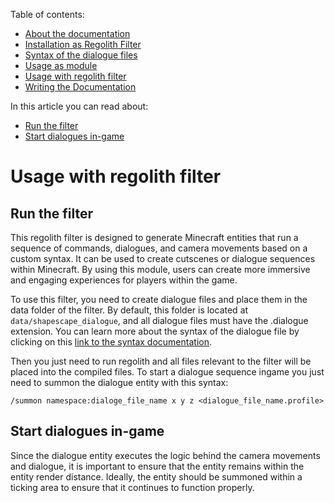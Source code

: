 <!-- doctree start -->
Table of contents:
- [About the documentation](/docs/README.md)
- [Installation as Regolith Filter](/docs/installation.md)
- [Syntax of the dialogue files](/docs/syntax.md)
- [Usage as module](/docs/usage_as_module.md)
- [Usage with regolith filter](/docs/usage_with_regolith_filter.md)
- [Writing the Documentation](/docs/writing_the_documentation.md)

In this article you can read about:
- [Run the filter](#run-the-filter)
- [Start dialogues in-game](#start-dialogues-in-game)
<!-- doctree end -->
# Usage with regolith filter

## Run the filter
This regolith filter is designed to generate Minecraft entities that run a sequence of commands, dialogues, and camera movements based on a custom syntax. It can be used to create cutscenes or dialogue sequences within Minecraft. By using this module, users can create more immersive and engaging experiences for players within the game.

To use this filter, you need to create dialogue files and place them in the data folder of the filter. By default, this folder is located at `data/shapescape_dialogue`, and all dialogue files must have the .dialogue extension. You can learn more about the syntax of the dialogue file by clicking on this [link to the syntax documentation](/docs/syntax.md).

Then you just need to run regolith and all files relevant to the filter will be placed into the compiled files. To start a dialogue sequence ingame you just need to summon the dialogue entity with this syntax:

```
/summon namespace:dialoge_file_name x y z <dialogue_file_name.profile>
```

## Start dialogues in-game
Since the dialogue entity executes the logic behind the camera movements and dialogue, it is important to ensure that the entity remains within the entity render distance. Ideally, the entity should be summoned within a ticking area to ensure that it continues to function properly.